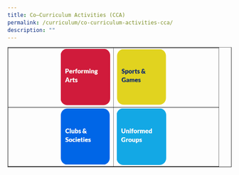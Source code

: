 ```yaml
---
title: Co–Curriculum Activities (CCA)
permalink: /curriculum/co-curriculum-activities-cca/
description: ""
---
```

<table style="border-collapse: collapse; width: 100%;" border="1">
  <tbody>
    <tr>
      <td style="width: 50%;">
        <a href="/curriculum/co-curriculum-activities-cca/performing-arts/angklung-n-kulintang-ensemble"><img style="width: 50%;" src="/images/cca11.png" align="right" alt="cca11"></a>
      </td>
      <td style="width: 50%;">
        <a href="/curriculum/co-curriculum-activities-cca/sports-n-games/basketball"><img style="width: 50%;" src="/images/cca22.png" align="left" alt="cca22"></a>
      </td>
    </tr>
    <tr>
      <td style="width: 50%;">
        <a href="/curriculum/co-curriculum-activities-cca/clubs-n-societies/art-club"><img style="width: 50%;" src="/images/cca33.png" align="right" alt="cca33"></a>
      </td>
      <td style="width: 50%;">
        <a href="/curriculum/co-curriculum-activities-cca/uniformed-groups"><img style="width: 50%;" src="/images/cca44.png" align="left" alt="cca44"></a>
      </td>
    </tr>
  </tbody>
</table>